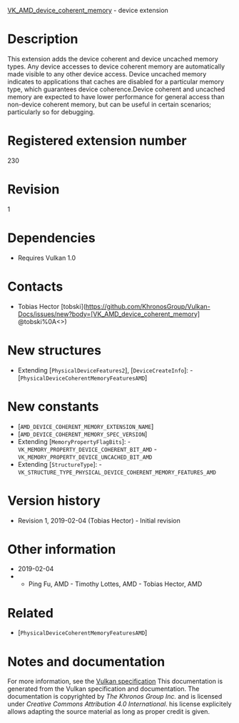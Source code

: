 [VK_AMD_device_coherent_memory](https://www.khronos.org/registry/vulkan/specs/1.3-extensions/man/html/VK_AMD_device_coherent_memory.html) - device extension

# Description
This extension adds the device coherent and device uncached memory types.
Any device accesses to device coherent memory are automatically made visible
to any other device access.
Device uncached memory indicates to applications that caches are disabled
for a particular memory type, which guarantees device coherence.Device coherent and uncached memory are expected to have lower performance
for general access than non-device coherent memory, but can be useful in
certain scenarios; particularly so for debugging.

# Registered extension number
230

# Revision
1

# Dependencies
- Requires Vulkan 1.0

# Contacts
- Tobias Hector [tobski](https://github.com/KhronosGroup/Vulkan-Docs/issues/new?body=[VK_AMD_device_coherent_memory] @tobski%0A<<Here describe the issue or question you have about the VK_AMD_device_coherent_memory extension>>)

# New structures
- Extending [`PhysicalDeviceFeatures2`], [`DeviceCreateInfo`]:  - [`PhysicalDeviceCoherentMemoryFeaturesAMD`]

# New constants
- [`AMD_DEVICE_COHERENT_MEMORY_EXTENSION_NAME`]
- [`AMD_DEVICE_COHERENT_MEMORY_SPEC_VERSION`]
- Extending [`MemoryPropertyFlagBits`]:  - `VK_MEMORY_PROPERTY_DEVICE_COHERENT_BIT_AMD`  - `VK_MEMORY_PROPERTY_DEVICE_UNCACHED_BIT_AMD` 
- Extending [`StructureType`]:  - `VK_STRUCTURE_TYPE_PHYSICAL_DEVICE_COHERENT_MEMORY_FEATURES_AMD`

# Version history
- Revision 1, 2019-02-04 (Tobias Hector)  - Initial revision

# Other information
* 2019-02-04
*   - Ping Fu, AMD  - Timothy Lottes, AMD  - Tobias Hector, AMD

# Related
- [`PhysicalDeviceCoherentMemoryFeaturesAMD`]

# Notes and documentation
For more information, see the [Vulkan specification](https://www.khronos.org/registry/vulkan/specs/1.3-extensions/html/vkspec.html)
This documentation is generated from the Vulkan specification and documentation.
The documentation is copyrighted by *The Khronos Group Inc.* and is licensed under *Creative Commons Attribution 4.0 International*.
his license explicitely allows adapting the source material as long as proper credit is given.
        